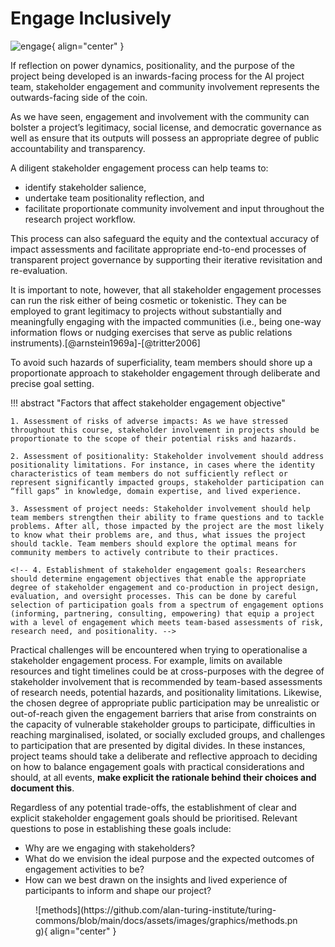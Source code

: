 # Engage Inclusively

  ![engage](https://github.com/alan-turing-institute/turing-commons/blob/main/docs/assets/images/illustrations/stakeholder-engagement.jpg){ align="center" }
</figure>

If reflection on power dynamics, positionality, and the purpose of the project being developed is an inwards-facing process for the AI project team, stakeholder engagement and community involvement represents the outwards-facing side of the coin. 

As we have seen, engagement and involvement with the community can bolster a project’s legitimacy, social license, and democratic governance as well as ensure that its outputs will possess an appropriate degree of public accountability and transparency. 

A diligent stakeholder engagement process can help teams to:

 - identify stakeholder salience, 
 - undertake team positionality reflection, and
 - facilitate proportionate community involvement and input throughout the research project workflow. 
 
This process can also safeguard the equity and the contextual accuracy of impact assessments and facilitate appropriate end-to-end processes of transparent project governance by supporting their iterative revisitation and re-evaluation.


<!-- "While practices of inward-facing reflection on purposes, positionality, and power can strengthen the reflexivity, objectivity, and reasonableness of CSS research activities (D’Ignazio and Klein, 2020; Haraway, 1988; Harding, 1992, 1995, 2008, 2015), practices of outward-facing stakeholder engagement and community involvement can bolster a research project’s legitimacy, social license, and democratic governance as well as ensure that its outputs will possess an appropriate degree of public accountability and transparency. A diligent stakeholder engagement process can help research teams to identify stakeholder salience, undertake team positionality reflection, and facilitate proportionate community involvement and input throughout the research project workflow. This process can also safeguard the equity and the contextual accuracy of impact assessments and facilitate appropriate end-to-end processes of transparent project governance by supporting their iterative revisitation and re-evaluation. Moreover, community-involving engagement processes can empower the public and the CSS community alike by introducing the transformative agency of “citizen science” into research processes  (Albert et al., 2021; Sagarra et al., 2016; Tauginienė et al., 2020). -->

It is important to note, however, that all stakeholder engagement processes can run the risk either of being cosmetic or tokenistic. They can be employed to grant legitimacy to projects without substantially and meaningfully engaging with the impacted communities (i.e., being one-way information flows or nudging exercises that serve as public relations instruments).[@arnstein1969a]-[@tritter2006]

To avoid such hazards of superficiality, team members should shore up a proportionate approach to stakeholder engagement through deliberate and precise goal setting. 


!!! abstract "Factors that affect stakeholder engagement objective"

    1. Assessment of risks of adverse impacts: As we have stressed throughout this course, stakeholder involvement in projects should be proportionate to the scope of their potential risks and hazards.

    2. Assessment of positionality: Stakeholder involvement should address positionality limitations. For instance, in cases where the identity characteristics of team members do not sufficiently reflect or represent significantly impacted groups, stakeholder participation can “fill gaps” in knowledge, domain expertise, and lived experience.

    3. Assessment of project needs: Stakeholder involvement should help team members strengthen their ability to frame questions and to tackle  problems. After all, those impacted by the project are the most likely to know what their problems are, and thus, what issues the project should tackle. Team members should explore the optimal means for community members to actively contribute to their practices. 

    <!-- 4. Establishment of stakeholder engagement goals: Researchers should determine engagement objectives that enable the appropriate degree of stakeholder engagement and co-production in project design, evaluation, and oversight processes. This can be done by careful selection of participation goals from a spectrum of engagement options (informing, partnering, consulting, empowering) that equip a project with a level of engagement which meets team-based assessments of risk, research need, and positionality. -->

Practical challenges will be encountered when trying to operationalise a stakeholder engagement process. For example, limits on available resources and tight timelines could be at cross-purposes with the degree of stakeholder involvement that is recommended by team-based assessments of research needs, potential hazards, and positionality limitations. Likewise, the chosen degree of appropriate public participation may be unrealistic or out-of-reach given the engagement barriers that arise from constraints on the capacity of vulnerable stakeholder groups to participate, difficulties in reaching marginalised, isolated, or socially excluded groups, and challenges to participation that are presented by digital divides. In these instances, project teams should take a deliberate and reflective approach to deciding on how to balance engagement goals with practical considerations and should, at all events, **make explicit the rationale behind their choices and document this**. 

Regardless of any potential trade-offs, the establishment of clear and explicit stakeholder engagement goals should be prioritised. Relevant questions to pose in establishing these goals include:

- Why are we engaging with stakeholders? 
- What do we envision the ideal purpose and the expected outcomes of engagement activities to be? 
- How can we best drawn on the insights and lived experience of participants to inform and shape our project?  

<figure markdown>
  ![methods](https://github.com/alan-turing-institute/turing-commons/blob/main/docs/assets/images/graphics/methods.png){ align="center" }
</figure>